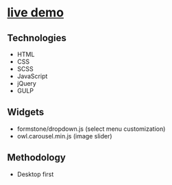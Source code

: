 # [live demo](http://z3ts.com/demo/red)

## Technologies
- HTML
- CSS
- SCSS
- JavaScript
- jQuery
- GULP

## Widgets
- formstone/dropdown.js (select menu customization)
- owl.carousel.min.js (image slider)

## Methodology
- Desktop first
